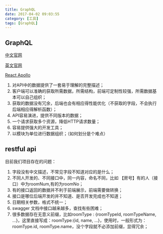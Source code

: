 ```yaml
---
title: GraphQL
date: 2017-04-02 09:03:55
category: [工具]
tags: [GraphQL]
---
```

## GraphQL

[中文官网](http://graphql.cn/)

[英文官网](http://graphql.org/)

[React Apollo](https://github.com/apollographql/react-apollo)

1. 对API中的数据提供了一套易于理解的完整描述；
2. 客户端可以准确的获取所需数据，所需结构，前端可定制性较强，所需数据基本可以自己组织；
3. 获取的数据没有冗余，后端也会有相应得性能优化（不获取的字段，不会执行后端相应得解析函数）；
4. API容易演进，提供不同版本的数据；
5. 一个请求获取多个资源，降低HTTP请求数量；
6. 容易提供强大的开发工具；
7. 以模块为单位进行数据组织；（如何划分是个难点）

## restful api

目前我们项目存在的问题：

1. 字段没有中文描述，不常见字段不知道对应的是什么；
2. 不同人开发的、不同接口中，同一内容，命名不同，比如 【房号】有的人（接口）中为roomNum,有的为roomNo；
3. 有的接口返回的数据并不利于前端展示，前端需要做转换；
4. 接口是哪位后端开发的并不知道、是否开发完成也不知道；
5. 日期相关参数，格式不统一；
6. swagger 文档中接口越来越多，查找有些困难；
7. 很多数据存在无意义前缀，比如roomType : {roomTypeId, roomTypeName, ...}，这里直接写成：roomType:{id, name, ...}，使用时，一般形式为：roomType.id, roomType.name，没个字段就不必添加前缀，显得冗余；





